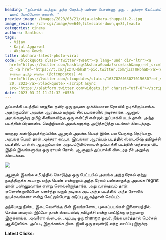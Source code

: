 ```yaml
---
heading: "துப்பாக்கி படத்துல அந்த கேரக்டர் பண்ண பொண்ணா அது.. அக்சரா லேட்டஸ்ட்
  ஹாட் போட்டோஸ் வைரல். "
preview_image: /images/2023/03/21/vija-akshara-thuppaki-2-.jpg
image_resize: /cdn-cgi/image/w=640,fit=scale-down,q=80,f=auto
categories: cinema
authors: Santhosh
tags:
  - Vijay
  - Kajal Aggarwal
  - Akshara Gowda
title: akshara-latest-photo-viral
code: <blockquote class="twitter-tweet"><p lang="und" dir="ltr"><a
  href="https://twitter.com/hashtag/AksharaGowda?src=hash&amp;ref_src=twsrc%5Etfw">#AksharaGowda</a>
  😍 <a href="https://t.co/jZzTUHbhaD">pic.twitter.com/jZzTUHbhaD</a></p>&mdash;
  சினிமா தமிழ் சினிமா (@ctcupdates) <a
  href="https://twitter.com/ctcupdates/status/1637826063027015680?ref_src=twsrc%5Etfw">March
  20, 2023</a></blockquote> <script async
  src="https://platform.twitter.com/widgets.js" charset="utf-8"></script>
date: 2023-03-21 11:21:32 +0530
---
```

துப்பாக்கி படத்தில் காஜலை தவிர ஒரு நடிகை முக்கியமான ரோலில் நடிச்சிருப்பாங்க. அதற்குப்பின் அவங்க ஆரம்பம் மற்றும் சில படங்களில் நடிச்சாங்க. ஆனால் அவங்களுக்கு தமிழ் சினிமாவிற்கு ஒரு என்ட்ரி என்றால் துப்பாக்கி படம் தான். அந்த படத்தின் பிரமாண்ட வெற்றியால் அவங்களுக்கு அடுத்தடுத்து படங்கள் கிடைத்தது.

யாருனு கண்டுபுடிச்சிருப்பீங்க ஆனால் அவங்க பெயர் இங்க பல பேருக்கு தெரியாது. அவங்க பெயர் தான் அக்சரா கவுடா. இவங்கள ஆரம்பம் படத்தில் ஸ்டைலிஷ் தமிழச்சி படத்தில் டான்ஸ் ஆடிருப்பாங்க அதுமட்டுமில்லாமல் துப்பாக்கி படத்தில் வந்ததை விட இதில் இவங்களுக்கு ஒரு ராயல் ரோல். ஆனாலும் துப்பாக்கி கிடைத்த ரீச் அதுக்கு கிடைக்கல.

![](/images/2023/03/21/vija-akshara-thuppaki-1-.jpg)

ஆனால் இவங்க சமீபத்தில் கொடுத்த ஒரு பேட்டியில் அவங்க அந்த ரோல் ஏற்று நடித்திருக்க கூடாது. எந்த பெண் என்றாலும் அந்த ரோல் பண்ணதுக்கு அவங்க regret தான் பண்ணுவாங்க என்று சொல்லிருந்தாங்க. அது வாஸ்தவம் தான். ஏனெண்றாலிப்போ வளர்ந்து வரும் நடிகை அட அந்த படத்தில் அந்த ரோலில் நடிச்சவங்களா என்று கேட்கும்போது கடுப்பு ஆகத்தான் செய்யும்.

தற்போது நீண்ட இடைவெளிக்கு பின் இவங்களோட புகைப்படங்கள் இணையத்தில் செம்ம வைரல். இப்போ தான் ஸ்டைலிஷ் தமிழச்சி என்ற பாட்டுக்கு ஏற்றவாறு இருக்காங்க. அவ்ளோ ஸ்டைல். அப்படி ஒரு change ஓவர். நீங்க பார்த்தால் மெர்சல் ஆகிடுவீங்க. அப்படி இருக்காங்க தீயா. இனி ஒரு ரவுண்டு வர்ற வாய்ப்பு இருக்கு. 

**Latest Clicks:**